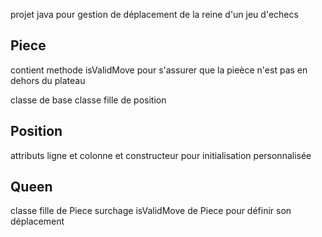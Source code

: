 projet java pour gestion de déplacement de la reine d'un jeu d'echecs

## Piece
contient methode isValidMove pour s'assurer que la pieèce n'est pas en dehors du plateau

classe de base classe fille de position
## Position
attributs ligne et colonne et constructeur pour initialisation personnalisée

## Queen 
classe fille de Piece surchage isValidMove de Piece pour définir son déplacement 

